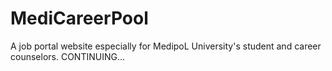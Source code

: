 # MediCareerPool
A job portal website especially for MedipoL University's student and career counselors.
CONTINUING...
